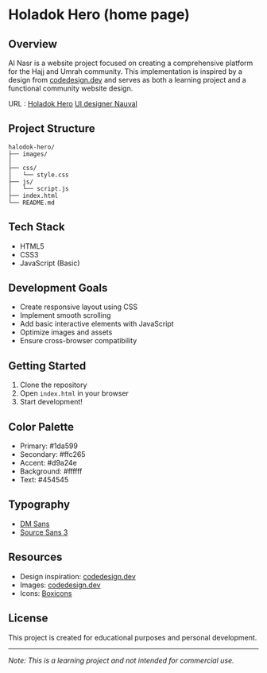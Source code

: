 # Holadok Hero (home page)

## Overview

Al Nasr is a website project focused on creating a comprehensive platform for the Hajj and Umrah community. This implementation is inspired by a design from [codedesign.dev](https://codedesign.dev) and serves as both a learning project and a functional community website design.

URL : [Holadok Hero](https://codedesign.dev/challenge/holadok) [UI designer Nauval](https://www.figma.com/@mhd)

## Project Structure

```
halodok-hero/
├── images/
│
├── css/
│   └── style.css
├── js/
│   └── script.js
├── index.html
└── README.md
```

## Tech Stack

-   HTML5
-   CSS3
-   JavaScript (Basic)

## Development Goals

-   Create responsive layout using CSS
-   Implement smooth scrolling
-   Add basic interactive elements with JavaScript
-   Optimize images and assets
-   Ensure cross-browser compatibility

## Getting Started

1. Clone the repository
2. Open `index.html` in your browser
3. Start development!

## Color Palette

-   Primary: #1da599
-   Secondary: #ffc265
-   Accent: #d9a24e
-   Background: #ffffff
-   Text: #454545

## Typography

-   [DM Sans](https://fonts.google.com/specimen/Source+Sans+3)
-   [Source Sans 3](https://fonts.google.com/specimen/Source+Sans+3)

## Resources

-   Design inspiration: [codedesign.dev](https://codedesign.dev)
-   Images: [codedesign.dev](https://codedesign.dev)
-   Icons: [Boxicons](https://boxicons.com)

## License

This project is created for educational purposes and personal development.

---

_Note: This is a learning project and not intended for commercial use._
